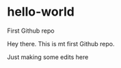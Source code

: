 # hello-world
First Github repo

Hey there.  This is mt first Github repo.

Just making some edits here
